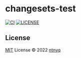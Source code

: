 # changesets-test

[![CI](https://github.com/ntnyq-dev/changesets-test/workflows/CI/badge.svg)](https://github.com/ntnyq-dev/changesets-test/actions)
[![LICENSE](https://img.shields.io/github/license/ntnyq-dev/changesets-test.svg)](https://github.com/ntnyq-dev/changesets-test/blob/main/LICENSE)

## License

[MIT](./LICENSE) License © 2022 [ntnyq](https://github.com/ntnyq)
